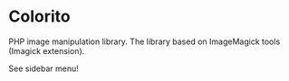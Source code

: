 # Colorito

PHP image manipulation library. The library based on ImageMagick tools (Imagick extension). 

 See sidebar menu!
